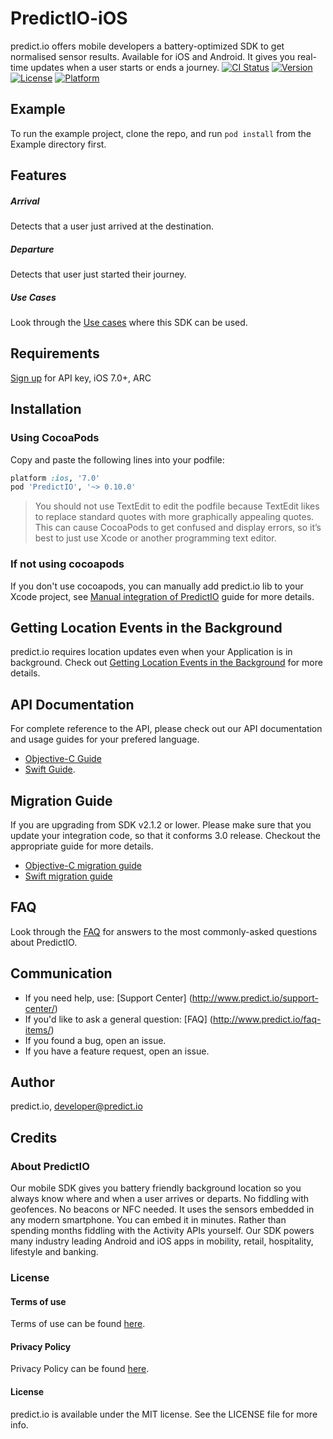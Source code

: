 # PredictIO-iOS
predict.io offers mobile developers a battery-optimized SDK to get normalised sensor results. Available for iOS and Android. It gives you real-time updates when a user starts or ends a journey.
[![CI Status](http://img.shields.io/travis/haseebOptini/PredictIO-iOS.svg?style=flat)](https://travis-ci.org/haseebOptini/PredictIO-iOS)
[![Version](https://img.shields.io/cocoapods/v/PredictIO-iOS.svg?style=flat)](http://cocoapods.org/pods/PredictIO-iOS)
[![License](https://img.shields.io/cocoapods/l/PredictIO-iOS.svg?style=flat)](http://cocoapods.org/pods/PredictIO-iOS)
[![Platform](https://img.shields.io/cocoapods/p/PredictIO-iOS.svg?style=flat)](http://cocoapods.org/pods/PredictIO-iOS)


## Example
To run the example project, clone the repo, and run `pod install` from the Example directory first.

## Features
##### Arrival 
Detects that a user just arrived at the destination. 

##### Departure
Detects that user just started their journey.

##### Use Cases
Look through the [Use cases](https://github.com/predict-io/PredictIO-iOS/wiki/Use-Cases) where this SDK can be used.

## Requirements
[Sign up](http://www.predict.io/sign-up/) for API key, iOS 7.0+, ARC

## Installation
### Using CocoaPods

Copy and paste the following lines into your podfile:
```ruby
platform :ios, '7.0'
pod 'PredictIO', '~> 0.10.0'
```
> You should not use TextEdit to edit the podfile because TextEdit likes to replace standard quotes with more graphically appealing quotes. This can cause CocoaPods to get confused and display errors, so it’s best to just use Xcode or another programming text editor.

### If not using cocoapods
If you don't use cocoapods, you can manually add predict.io lib to your Xcode project, see [Manual integration of PredictIO](https://github.com/predict-io/PredictIO-iOS/wiki/Manual-integration-of-PredictIO) guide for more details.

## Getting Location Events in the Background
predict.io requires location updates even when your Application is in background. Check out [Getting Location Events in the Background](https://github.com/predict-io/PredictIO-iOS/wiki/Getting-Location-Events-in-the-Background) for more details.

## API Documentation
For complete reference to the API, please check out our API documentation and usage guides for your prefered language.
* [Objective-C Guide](https://github.com/predict-io/PredictIO-iOS/wiki/Objective-C-Guide)
* [Swift Guide](https://github.com/predict-io/PredictIO-iOS/wiki/Swift-Guide).

## Migration Guide
If you are upgrading from SDK v2.1.2 or lower. Please make sure that you update your integration code, so that it conforms 3.0 release. Checkout the appropriate guide for more details.
* [Objective-C migration guide](https://github.com/predict-io/PredictIO-iOS/wiki/PredictIO-3.0-Migration-Guide-Objective-C)
* [Swift migration guide](https://github.com/predict-io/PredictIO-iOS/wiki/PredictIO-3.0-Migration-Guide-Swift)

## FAQ
Look through the [FAQ](https://github.com/predict-io/PredictIO-iOS/wiki/FAQs) for answers to the most commonly-asked questions about PredictIO.

## Communication 
* If you need help, use: [Support Center] (http://www.predict.io/support-center/)
* If you'd like to ask a general question: [FAQ] (http://www.predict.io/faq-items/)
* If you found a bug, open an issue. 
* If you have a feature request, open an issue.

## Author
predict.io, developer@predict.io

## Credits
### About PredictIO
Our mobile SDK gives you battery friendly background location so you always know where and when a user arrives or departs. No fiddling with geofences. No beacons or NFC needed. It uses the sensors embedded in any modern smartphone. You can embed it in minutes. Rather than spending months fiddling with the Activity APIs yourself. Our SDK powers many industry leading Android and iOS apps in mobility, retail, hospitality, lifestyle and banking. 
### License
#### Terms of use 
Terms of use can be found [here](http://www.predict.io/terms-of-use/).
#### Privacy Policy 
Privacy Policy can be found [here](http://www.predict.io/privacy-policy/).
#### License
predict.io is available under the MIT license. See the LICENSE file for more info.

